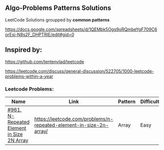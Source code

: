 ## Algo-Problems Patterns Solutions

LeetCode Solutions groupped by **common patterns**

https://docs.google.com/spreadsheets/d/1QEMbk5Ogs9oRQmbeYgF709C6orEsj-N8s2F_DHPTRIE/edit#gid=0

## Inspired by:
https://github.com/tentenvlad/leetcode

https://leetcode.com/discuss/general-discussion/522705/1000-leetcode-problems-within-a-year

### Leetcode Problems:

Name | Link | Pattern | Difficulty
--- | --- | --- | ---
[#961. N-Repeated Element in Size 2N Array](./arrays/repeated-n-times.py) | https://leetcode.com/problems/n-repeated-element-in-size-2n-array/ | Array | Easy


